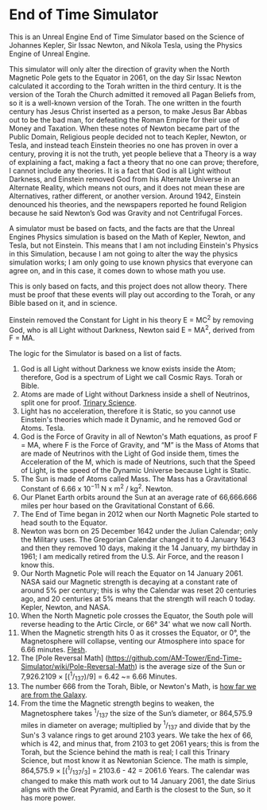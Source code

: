 # End of Time Simulator

This is an Unreal Engine End of Time Simulator based on the Science of Johannes Kepler, Sir Issac Newton, and Nikola Tesla, using the Physics Engine of Unreal Engine.

This simulator will only alter the direction of gravity when the North Magnetic Pole gets to the Equator in 2061, on the day Sir Issac Newton calculated it according to the Torah written in the third century. It is the version of the Torah the Church admitted it removed all Pagan Beliefs from, so it is a well-known version of the Torah. The one written in the fourth century has Jesus Christ inserted as a person, to make Jesus Bar Abbas out to be the bad man, for defeating the Roman Empire for their use of Money and Taxation. When these notes of Newton became part of the Public Domain, Religious people decided not to teach Kepler, Newton, or Tesla, and instead teach Einstein theories no one has proven in over a century, proving it is not the truth, yet people believe that a Theory is a way of explaining a fact, making a fact a theory that no one can prove; therefore, I cannot include any theories. It is a fact that God is all Light without Darkness, and Einstein removed God from his Alternate Universe in an Alternate Reality, which means not ours, and it does not mean these are Alternatives, rather different, or another version. Around 1942, Einstein denounced his theories, and the newspapers reported he found Religion because he said Newton’s God was Gravity and not Centrifugal Forces. 

A simulator must be based on facts, and the facts are that the Unreal Engines Physics simulation is based on the Math of Kepler, Newton, and Tesla, but not Einstein. This means that I am not including Einstein's Physics in this Simulation, because I am not going to alter the way the physics simulation works; I am only going to use known physics that everyone can agree on, and in this case, it comes down to whose math you use. 

This is only based on facts, and this project does not allow theory. There must be proof that these events will play out according to the Torah, or any Bible based on it, and in science.

Einstein removed the Constant for Light in his theory E = MC<sup>2</sup> by removing God, who is all Light without Darkness, Newton said E = MA<sup>2</sup>, derived from F = MA. 

The logic for the Simulator is based on a list of facts.

1. God is all Light without Darkness we know exists inside the Atom; therefore, God is a spectrum of Light we call Cosmic Rays. Torah or Bible.
2. Atoms are made of Light without Darkness inside a shell of Neutrinos, split one for proof. [Trinary Science](https://github.com/Light-Wizzard/The-Principles-Of-The-Trinary-Universe/blob/master/misc/the.principles.of.the.trinary.universe.pdf).
3. Light has no acceleration, therefore it is Static, so you cannot use Einstein's theories which made it Dynamic, and he removed God or Atoms. Tesla.
4. God is the Force of Gravity in all of Newton's Math equations, as proof F = MA, where F is the Force of Gravity, and “M” is the Mass of Atoms that are made of Neutrinos with the Light of God inside them, times the Acceleration of the M, which is made of Neutrions, such that the Speed of Light, is the speed of the Dynamic Universe because Light is Static.
5. The Sun is made of Atoms called Mass. The Mass has a Gravitational Constant of 6.66 x 10<sup>−11</sup> N x m<sup>2</sup> / kg<sup>2</sup>. Newton.
6. Our Planet Earth orbits around the Sun at an average rate of 66,666.666 miles per hour based on the Gravitational Constant of 6.66.
7. The End of Time began in 2012 when our North Magnetic Pole started to head south to the Equator.
8. Newton was born on 25 December 1642 under the Julian Calendar; only the Military uses. The Gregorian Calendar changed it to 4 January 1643 and then they removed 10 days, making it the 14 January, my birthday in 1961; I am medically retired from the U.S. Air Force, and the reason I know this.
9. Our North Magnetic Pole will reach the Equator on 14 January 2061. NASA said our Magnetic strength is decaying at a constant rate of around 5% per century; this is why the Calendar was reset 20 centuries ago, and 20 centuries at 5% means that the strength will reach 0 today. Kepler, Newton, and NASA.
10. When the North Magnetic pole crosses the Equator, the South pole will reverse heading to the Artic Circle, or 66° 34' what we now call North.
11. When the Magnetic strength hits 0 as it crosses the Equator, or 0°, the Magnetosphere will collapse, venting our Atmosphere into space for 6.66 minutes. [Flesh](https://lightwizzard.com/books/trinary.universe/references.html#reference_jeffrey_scott_flesher).
12. The [Pole Reversal Math] (https://github.com/AM-Tower/End-Time-Simulator/wiki/Pole-Reversal-Math) is the average size of the Sun or 7,926.2109 × [(<sup>1</sup>/<sub>137</sub>)/9] = 6.42 ~= 6.66 Minutes.
13. The number 666 from the Torah, Bible, or Newton's Math, is [how far we are from the Galaxy](https://github.com/Light-Wizzard/Galaxy-Calculator-2).
14. From the time the Magnetic strength begins to weaken, the Magnetosphere takes <sup>1</sup>/<sub>137</sub> the size of the Sun’s diameter, or 864,575.9 miles in diameter on average; multiplied by <sup>1</sup>/<sub>137</sub> and divide that by the Sun's 3 valance rings to get around 2103 years. We take the hex of 66, which is 42, and minus that, from 2103 to get 2061 years; this is from the Torah, but the Science behind the math is real; I call this Trinary Science, but most know it as Newtonian Science. The math is simple, 864,575.9 × [(<sup>1</sup>/<sub>137</sub>/<sub>3</sub>] = 2103.6 - 42  =  2061.6 Years. The calendar was changed to make this math work out to 14 January 2061, the date Sirius aligns with the Great Pyramid, and Earth is the closest to the Sun, so it has more power.

